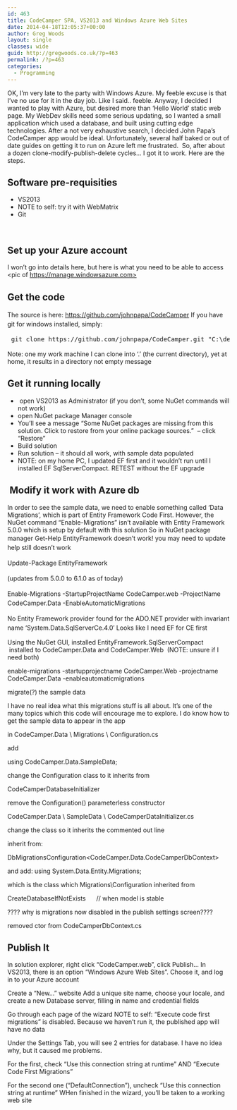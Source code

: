 ```yaml
---
id: 463
title: CodeCamper SPA, VS2013 and Windows Azure Web Sites
date: 2014-04-18T12:05:37+00:00
author: Greg Woods
layout: single
classes: wide
guid: http://gregwoods.co.uk/?p=463
permalink: /?p=463
categories:
  - Programming
---
```

OK, I&#8217;m very late to the party with Windows Azure. My feeble excuse is that I&#8217;ve no use for it in the day job. Like I said.. feeble. Anyway, I decided I wanted to play with Azure, but desired more than &#8216;Hello World&#8217; static web page. My WebDev skills need some serious updating, so I wanted a small application which used a database, and built using cutting edge technologies. After a not very exhaustive search, I decided John Papa&#8217;s CodeCamper app would be ideal. Unfortunately, several half baked or out of date guides on getting it to run on Azure left me frustrated.  So, after about a dozen clone-modify-publish-delete cycles&#8230; I got it to work. Here are the steps.

## Software pre-requisities

  * VS2013
  * NOTE to self: try it with WebMatrix
  * Git

&nbsp;

## Set up your Azure account

I won&#8217;t go into details here, but here is what you need to be able to access <pic of https://manage.windowsazure.com>

## Get the code

<span style="line-height: 1.5em;">The source is here: https://github.com/johnpapa/CodeCamper</span> <span style="line-height: 1.5em;">If you have git for windows installed, simply: </span>

<pre> <span style="line-height: 1.5em;">git clone </span><span style="line-height: 1.5em;">https://github.com/johnpapa/CodeCamper.git "C:\development\codecampergwtest"</span></pre>

Note: one my work machine I can clone into &#8216;.&#8217; (the current directory), yet at home, it results in a directory not empty message

## Get it running locally

  *  open VS2013 as Administrator (if you don&#8217;t, some NuGet commands will not work)
  * open NuGet package Manager console
  * You&#8217;ll see a message &#8220;Some NuGet packages are missing from this solution. Click to restore from your online package sources.&#8221;  &#8211; click &#8220;Restore&#8221;
  * Build solution
  * Run solution &#8211; it should all work, with sample data populated
  * NOTE: on my home PC, I updated EF first and it wouldn&#8217;t run until I installed EF SqlServerCompact. RETEST without the EF upgrade

##  Modify it work with Azure db

In order to see the sample data, we need to enable something called &#8216;Data Migrations&#8217;, which is part of Entity Framework Code First. However, the NuGet command &#8220;Enable-Migrations&#8221; isn&#8217;t available with Entity Framework 5.0.0 which is setup by default with this solution So in NuGet package manager <span style="line-height: 1.5em;">Get-Help EntityFramework doesn&#8217;t work! you may need to update help still doesn&#8217;t work </span>

<span style="line-height: 1.5em;">Update-Package EntityFramework</span>

<span style="line-height: 1.5em;">(updates from 5.0.0 to 6.1.0 as of today) </span>

<span style="line-height: 1.5em;">Enable-Migrations -StartupProjectName CodeCamper.web -ProjectName CodeCamper.Data -EnableAutomaticMigrations </span>

<span style="line-height: 1.5em;">No Entity Framework provider found for the ADO.NET provider with invariant name &#8216;System.Data.SqlServerCe.4.0&#8242; Looks like I need EF for CE first</span>

Using the NuGet GUI, installed EntityFramework.SqlServerCompact  installed to CodeCamper.Data and CodeCamper.Web  (NOTE: unsure if I need both)

enable-migrations -startupprojectname CodeCamper.Web -projectname CodeCamper.Data -enableautomaticmigrations

migrate(?) the sample data

I have no real idea what this migrations stuff is all about. It&#8217;s one of the many topics which this code will encourage me to explore. I do know how to get the sample data to appear in the app

in CodeCamper.Data \ Migrations \ Configuration.cs

add

using CodeCamper.Data.SampleData;

change the Configuration class to it inherits from

CodeCamperDatabaseInitializer

remove the Configuration() parameterless constructor

CodeCamper.Data \ SampleData \ CodeCamperDataInitializer.cs

change the class so it inherits the commented out line

inherit from:

DbMigrationsConfiguration<CodeCamper.Data.CodeCamperDbContext>

and add: using System.Data.Entity.Migrations;

which is the class which Migrations\Configuration inherited from

CreateDatabaseIfNotExists<CodeCamperDbContext>      // when model is stable

???? why is migrations now disabled in the publish settings screen????

removed ctor from CodeCamperDbContext.cs

## Publish It

In solution explorer, right click &#8220;CodeCamper.web&#8221;, click Publish&#8230; In VS2013, there is an option &#8220;Windows Azure Web Sites&#8221;. Choose it, and log in to your Azure account

Create a &#8220;New&#8230;&#8221; website Add a unique site name, choose your locale, and create a new Database server, filling in name and credential fields

Go through each page of the wizard NOTE to self: &#8220;Execute code first migrations&#8221; is disabled. Because we haven&#8217;t run it, the published app will have no data

Under the Settings Tab, you will see 2 entries for database. I have no idea why, but it caused me problems.

For the first, check &#8220;Use this connection string at runtime&#8221; AND &#8220;Execute Code First Migrations&#8221;

For the second one (&#8220;DefaultConnection&#8221;), uncheck &#8220;Use this connection string at runtime&#8221; WHen finished in the wizard, you&#8217;ll be taken to a working web site